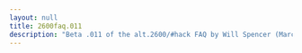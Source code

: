 ```yaml
---
layout: null
title: 2600faq.011
description: "Beta .011 of the alt.2600/#hack FAQ by Will Spencer (March 19, 1995)"
---
```

